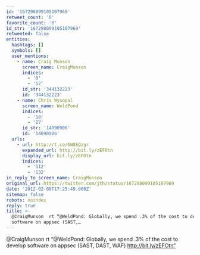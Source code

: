 ```yaml
---
id: '167298099105107969'
retweet_count: '0'
favorite_count: '0'
id_str: '167298099105107969'
retweeted: false
entities:
  hashtags: []
  symbols: []
  user_mentions:
    - name: Craig Munson
      screen_name: CraigMunson
      indices:
        - '0'
        - '12'
      id_str: '344132223'
      id: '344132223'
    - name: Chris Wysopal
      screen_name: WeldPond
      indices:
        - '18'
        - '27'
      id_str: '14090906'
      id: '14090906'
  urls:
    - url: http://t.co/6W8kQzgr
      expanded_url: http://bit.ly/zEFOtn
      display_url: bit.ly/zEFOtn
      indices:
        - '112'
        - '132'
in_reply_to_screen_name: CraigMunson
original_url: https://twitter.com/jth/status/167298099105107969
date: '2012-02-08T17:25:49.000Z'
sitemap: false
robots: noindex
reply: true
title: >-
  @CraigMunson  rt “@WeldPond: Globally, we spend .3% of the cost to develop
  software on appsec (SAST,…
---
```


@CraigMunson  rt “@WeldPond: Globally, we spend .3% of the cost to develop software on appsec (SAST, DAST, WAF) http://bit.ly/zEFOtn”
